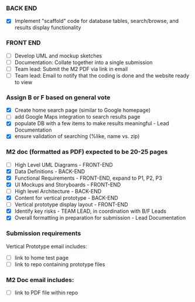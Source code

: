 ### BACK END
- [X] Implement "scaffold" code for database tables, search/browse, and results display functionality

### FRONT END
- [ ] Develop UML and mockup sketches
- [ ] Documentation: Collate together into a single submission
- [ ] Team lead: Submit the M2 PDF via link in email
- [ ] Team lead: Email to notify that the coding is done and the website ready to view

### Assign B or F based on general vote
- [X] Create home search page (similar to Google homepage)
- [ ] add Google Maps integration to search results page
- [X] populate DB with a few items to make results meaningful - Lead Documentation
- [X] ensure validation of searching (%like, name vs. zip)

### M2 doc (formatted as PDF) expected to be 20-25 pages
- [ ] High Level UML Diagrams - FRONT-END
- [X] Data Definitions - BACK-END
- [X] Functional Requirements - FRONT-END, expand to P1, P2, P3
- [X] UI Mockups and Storyboards - FRONT-END
- [ ] High level Architecture - BACK-END
- [X] Content for vertical prototype - BACK-END
- [ ] Vertical prototype display layout - FRONT-END
- [X] Identify key risks - TEAM LEAD, in coordination with B/F Leads
- [X] Overall formatting in preparation for submission - Lead Documentation

### Submission requirements
Vertical Prototype email includes:
- [ ] link to home test page
- [ ] link to repo containing prototype files

### M2 Doc email includes:
- [ ] link to PDF file within repo
